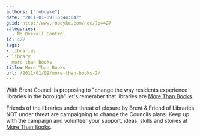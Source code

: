 ```yaml
---
authors: ["robdyke"]
date: "2011-01-09T16:44:04Z"
guid: http://www.robdyke.com/noc/?p=427
categories:
  - No Overall Control
id: 427
tags:
- libraries
- library
- more than books
title: More Than Books
url: /2011/01/09/more-than-books-2/
---
```

With Brent Council is proposing to "change the way residents experience libraries in the borough" let's remember that libraries are [More Than Books](http://www.morethanbooks.co.uk/).

Friends of the libraries under threat of closure by Brent &#038; Friend of Libraries NOT under threat are campaigning to change the Councils plans. Keep up with the campaign and volunteer your support, ideas, skills and stories at [More Than Books](http://www.morethanbooks.co.uk/).